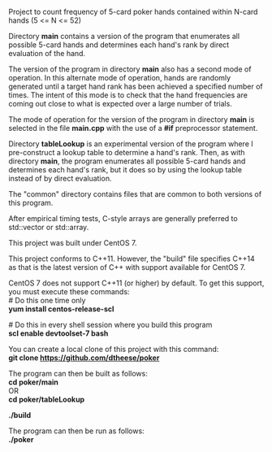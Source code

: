 Project to count frequency of 5-card poker hands contained within N-card hands (5 <= N <= 52)

Directory **main** contains a version of the program that enumerates all possible 5-card hands and determines each hand's rank by direct evaluation of the hand.

The version of the program in directory **main** also has a second mode of operation. In this alternate mode of operation, hands are randomly generated until a target hand rank has been achieved a specified number of times. The intent of this mode is to check that the hand frequencies are coming out close to what is expected over a large number of trials.

The mode of operation for the version of the program in directory **main** is selected in the file **main.cpp** with the use of a **\#if** preprocessor statement.

Directory **tableLookup** is an experimental version of the program where I pre-construct a lookup table to determine a hand's rank. Then, as with directory **main**, the program enumerates all possible 5-card hands and determines each hand's rank, but it does so by using the lookup table instead of by direct evaluation.

The "common" directory contains files that are common to both versions of this program.

After empirical timing tests, C-style arrays are generally preferred to std::vector or std::array.

This project was built under CentOS 7.

This project conforms to C++11. However, the "build" file specifies C++14 as that is the latest version of C++ with support available for CentOS 7.

CentOS 7 does not support C++11 (or higher) by default. To get this support, you must execute these commands:  
\# Do this one time only  
**yum install centos-release-scl**

\# Do this in every shell session where you build this program  
**scl enable devtoolset-7 bash**

You can create a local clone of this project with this command:  
**git clone https://github.com/dtheese/poker**

The program can then be built as follows:  
**cd poker/main**  
OR  
**cd poker/tableLookup**  

**./build**  

The program can then be run as follows:  
**./poker**
